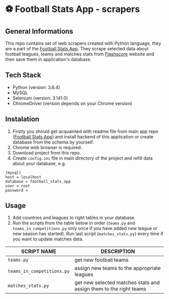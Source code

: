 # :soccer: Football Stats App - scrapers

## General Informations
This repo contains set of web scrapers created with Python language, they are a part of the [Football Stats App](https://github.com/Lasek25/football_stats_app).
They scrape selected data about football leagues, teams and matches stats from [Flashscore](https://flashscore.pl) website and then save them in application's database.

## Tech Stack
* Python (version: 3.6.4)
* MySQL
* Selenium (version: 3.141.0)
* ChromeDriver (version depends on your Chrome version)

## Instalation
1. Firstly you should get acquainted with readme file from main app repo ([Football Stats App](https://github.com/Lasek25/football_stats_app)) and install backend of this application or create database from the schema by yourself.
2. Chrome web browser is required.
3. Download project from this repo.
4. Create `config.ini` file in main directory of the project and refill data about your database, e.g.
```
[mysql]
host = localhost
database = football_stats_app
user = root
password =
```
## Usage

1. Add countries and leagues to right tables in your database.
2. Run the scripts from the table below in order (`teams.py` and `teams_in_competitions.py` only once if you have added new league or new season has started).
  Run last script (`matches_stats.py`) every time if you want to update matches data.

| SCRIPT NAME | DESCRIPTION |
| --- | --- |
| `teams.py` | get new football teams |
| `teams_in_competitions.py` | assign new teams to the appropriate leagues |
| `matches_stats.py` | get new selected matches stats and assign them to the right teams |
